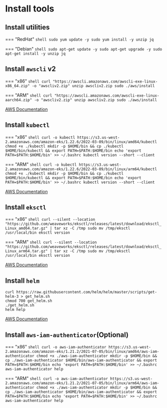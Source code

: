 # Install tools

## Install utilities

=== "RedHat"
    ``` shell
    sudo yum update -y
    sudo yum install -y unzip jq
    ```

=== "Debian"
    ``` shell
    sudo apt-get update -y
    sudo apt-get upgrade -y
    sudo apt-get install -y unzip jq
    ```
    

## Install `awscli` v2

=== "x86"
    ``` shell
    curl "https://awscli.amazonaws.com/awscli-exe-linux-x86_64.zip" -o "awscliv2.zip"
    unzip awscliv2.zip
    sudo ./aws/install
    ```

=== "ARM"
    ``` shell
    curl "https://awscli.amazonaws.com/awscli-exe-linux-aarch64.zip" -o "awscliv2.zip"
    unzip awscliv2.zip
    sudo ./aws/install
    ```

[AWS Documentation](https://docs.aws.amazon.com/cli/latest/userguide/getting-started-install.html)

## Install `kubectl`

=== "x86"
    ``` shell
    curl -o kubectl https://s3.us-west-2.amazonaws.com/amazon-eks/1.22.6/2022-03-09/bin/linux/amd64/kubectl
    chmod +x ./kubectl
    mkdir -p $HOME/bin && cp ./kubectl $HOME/bin/kubectl && export PATH=$PATH:$HOME/bin
    echo 'export PATH=$PATH:$HOME/bin' >> ~/.bashrc
    kubectl version --short --client
    ```

=== "ARM"
    ``` shell
    curl -o kubectl https://s3.us-west-2.amazonaws.com/amazon-eks/1.22.6/2022-03-09/bin/linux/arm64/kubectl
    chmod +x ./kubectl
    mkdir -p $HOME/bin && cp ./kubectl $HOME/bin/kubectl && export PATH=$PATH:$HOME/bin
    echo 'export PATH=$PATH:$HOME/bin' >> ~/.bashrc
    kubectl version --short --client
    ```

[AWS Documentation](https://docs.aws.amazon.com/eks/latest/userguide/install-kubectl.html)

## Install `eksctl`

=== "x86"
    ``` shell
    curl --silent --location "https://github.com/weaveworks/eksctl/releases/latest/download/eksctl_Linux_amd64.tar.gz" | tar xz -C /tmp
    sudo mv /tmp/eksctl /usr/local/bin
    eksctl version
    ```

=== "ARM"
    ``` shell
    curl --silent --location "https://github.com/weaveworks/eksctl/releases/latest/download/eksctl_Linux_arm64.tar.gz" | tar xz -C /tmp
    sudo mv /tmp/eksctl /usr/local/bin
    eksctl version
    ```

[AWS Documentation](https://docs.aws.amazon.com/eks/latest/userguide/eksctl.html)

## Install `helm`

``` shell
curl https://raw.githubusercontent.com/helm/helm/master/scripts/get-helm-3 > get_helm.sh
chmod 700 get_helm.sh
./get_helm.sh
helm help
```

[AWS Documentation](https://docs.aws.amazon.com/eks/latest/userguide/helm.html)

## Install `aws-iam-authenticator`(Optional)

=== "x86"
    ``` shell
    curl -o aws-iam-authenticator https://s3.us-west-2.amazonaws.com/amazon-eks/1.21.2/2021-07-05/bin/linux/amd64/aws-iam-authenticator
    chmod +x ./aws-iam-authenticator
    mkdir -p $HOME/bin && cp ./aws-iam-authenticator $HOME/bin/aws-iam-authenticator && export PATH=$PATH:$HOME/bin
    echo 'export PATH=$PATH:$HOME/bin' >> ~/.bashrc
    aws-iam-authenticator help
    ```

=== "ARM"
    ``` shell
    curl -o aws-iam-authenticator https://s3.us-west-2.amazonaws.com/amazon-eks/1.21.2/2021-07-05/bin/linux/arm64/aws-iam-authenticator
    chmod +x ./aws-iam-authenticator
    mkdir -p $HOME/bin && cp ./aws-iam-authenticator $HOME/bin/aws-iam-authenticator && export PATH=$PATH:$HOME/bin
    echo 'export PATH=$PATH:$HOME/bin' >> ~/.bashrc
    aws-iam-authenticator help
    ```